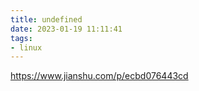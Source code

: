 ```yaml
---
title: undefined
date: 2023-01-19 11:11:41
tags:
- linux
---
```


https://www.jianshu.com/p/ecbd076443cd